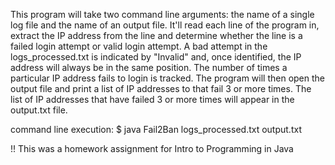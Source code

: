 This program will take two command line arguments: the name of a single log file and the name of an output file.
It'll read each line of the program in, extract the IP address from the line and determine whether the line is a failed login attempt or valid login attempt.
A bad attempt in the logs_processed.txt is indicated by "Invalid" and, once identified, the IP address will always be in the same position.
The number of times a particular IP address fails to login is tracked.
The program will then open the output file and print a list of IP addresses to that fail 3 or more times.
The list of IP addresses that have failed 3 or more times will appear in the output.txt file.

command line execution:
$ java Fail2Ban logs_processed.txt output.txt

!! This was a homework assignment for Intro to Programming in Java
